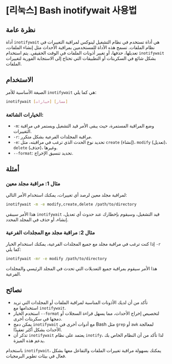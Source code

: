 # [리눅스] Bash inotifywait 사용법

## نظرة عامة
أداة `inotifywait` هي أداة تستخدم في نظام التشغيل لينوكس لمراقبة التغييرات في نظام الملفات. تسمح هذه الأداة للمستخدمين بمراقبة الأحداث مثل إنشاء الملفات، تعديلها، حذفها، أو تغيير أذونات الملفات في الوقت الحقيقي. يتم استخدام `inotifywait` بشكل شائع في السكربتات أو التطبيقات التي تحتاج إلى الاستجابة الفورية لتغييرات الملفات.

## الاستخدام
الصيغة الأساسية للأمر `inotifywait` هي كما يلي:

```bash
inotifywait [خيارات] [مسار]
```

### الخيارات الشائعة:
- `-m`: وضع المراقبة المستمرة، حيث يبقى الأمر قيد التشغيل ويستمر في مراقبة التغييرات.
- `-r`: مراقبة المجلدات الفرعية بشكل متكرر.
- `-e`: تحديد نوع الحدث الذي ترغب في مراقبته، مثل `create` (إنشاء)، `modify` (تعديل)، `delete` (حذف)، وغيرها.
- `--format`: تحديد تنسيق الإخراج.

## أمثلة
### مثال 1: مراقبة مجلد معين
لمراقبة مجلد معين لرصد أي تغييرات، يمكنك استخدام الأمر التالي:

```bash
inotifywait -m -e modify,create,delete /path/to/directory
```
هذا الأمر سيبقي `inotifywait` قيد التشغيل، وسيقوم بإخطارك عند حدوث أي تعديل، إنشاء، أو حذف في المجلد المحدد.

### مثال 2: مراقبة مجلد مع المجلدات الفرعية
إذا كنت ترغب في مراقبة مجلد مع جميع المجلدات الفرعية، يمكنك استخدام الخيار `-r` كما يلي:

```bash
inotifywait -mr -e modify /path/to/directory
```
هذا الأمر سيقوم بمراقبة جميع التعديلات التي تحدث في المجلد الرئيسي والمجلدات الفرعية.

## نصائح
- تأكد من أن لديك الأذونات المناسبة لمراقبة الملفات أو المجلدات التي تريد استخدامها مع `inotifywait`.
- استخدم الخيار `--format` لتخصيص إخراج الأحداث، مما يسهل قراءة السجلات أو دمجها في سكربتات أخرى.
- يمكن دمج `inotifywait` مع أدوات أخرى في Bash مثل `grep` أو `awk` لمعالجة الأحداث بشكل أكثر تعقيدًا.
- تذكر أن `inotifywait` يعتمد على نظام `inotify`، لذا تأكد من أن النظام الخاص بك يدعم هذه الميزة.

باستخدام `inotifywait`، يمكنك بسهولة مراقبة تغييرات الملفات والتفاعل معها بشكل فعال في بيئات تطوير البرمجيات.